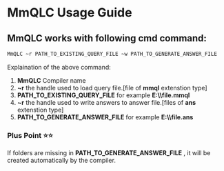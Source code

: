 # MmQLC  Usage Guide

## MmQLC  works with following cmd command:

```cmd
MmQLC ~r PATH_TO_EXISTING_QUERY_FILE ~w PATH_TO_GENERATE_ANSWER_FILE
```

Explaination of the above command:

1. **MmQLC**  Compiler name
2. **~r** the handle used to load query file.[file of **mmql** extenstion type]
3. **PATH_TO_EXISTING_QUERY_FILE** for example **E:\\\\file.mmql**
4. **~r** the handle used to write answers to answer file.[files of **ans** extenstion type]
5. **PATH_TO_GENERATE_ANSWER_FILE** for example **E:\\\\file.ans**

### Plus Point ⭐⭐
  If folders are missing in **PATH_TO_GENERATE_ANSWER_FILE** , it will be created automatically by the compiler.
